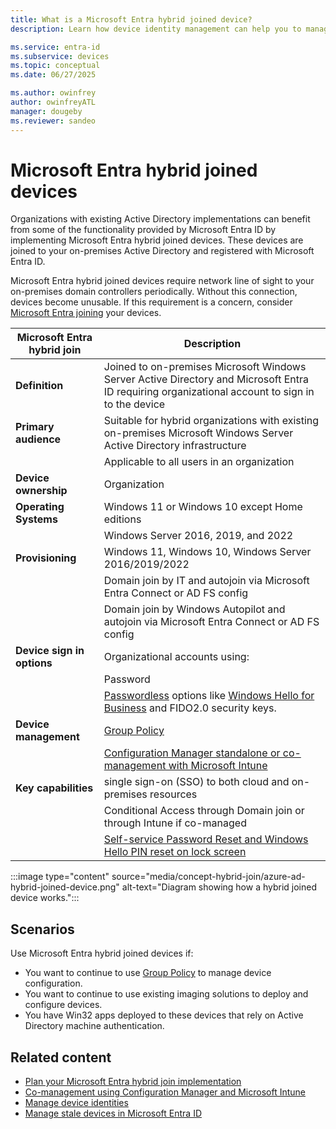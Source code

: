 ```yaml
---
title: What is a Microsoft Entra hybrid joined device?
description: Learn how device identity management can help you to manage devices that are accessing resources in your environment.

ms.service: entra-id
ms.subservice: devices
ms.topic: conceptual
ms.date: 06/27/2025

ms.author: owinfrey
author: owinfreyATL
manager: dougeby
ms.reviewer: sandeo
---
```


# Microsoft Entra hybrid joined devices

Organizations with existing Active Directory implementations can benefit from some of the functionality provided by Microsoft Entra ID by implementing Microsoft Entra hybrid joined devices. These devices are joined to your on-premises Active Directory and registered with Microsoft Entra ID.

Microsoft Entra hybrid joined devices require network line of sight to your on-premises domain controllers periodically. Without this connection, devices become unusable. If this requirement is a concern, consider [Microsoft Entra joining](concept-directory-join.md) your devices.

| Microsoft Entra hybrid join | Description |
| --- | --- |
| **Definition** | Joined to on-premises Microsoft Windows Server Active Directory and Microsoft Entra ID requiring organizational account to sign in to the device |
| **Primary audience** | Suitable for hybrid organizations with existing on-premises Microsoft Windows Server Active Directory infrastructure |
|   | Applicable to all users in an organization |
| **Device ownership** | Organization |
| **Operating Systems** | Windows 11 or Windows 10 except Home editions |
|   | Windows Server 2016, 2019, and 2022 |
| **Provisioning** | Windows 11, Windows 10, Windows Server 2016/2019/2022 |
|   | Domain join by IT and autojoin via Microsoft Entra Connect or AD FS config |
|   | Domain join by Windows Autopilot and autojoin via Microsoft Entra Connect or AD FS config |
| **Device sign in options** | Organizational accounts using: |
|   | Password |
|   | [Passwordless](~/identity/authentication/concept-authentication-passwordless.md) options like [Windows Hello for Business](/windows/security/identity-protection/hello-for-business/hello-planning-guide) and FIDO2.0 security keys. |
| **Device management** | [Group Policy](/mem/configmgr/comanage/faq#my-environment-has-too-many-group-policy-objects-and-legacy-authenticated-apps--do-i-have-to-use-hybrid-azure-ad-) |
|   | [Configuration Manager standalone or co-management with Microsoft Intune](/mem/configmgr/comanage/overview) |
| **Key capabilities** | single sign-on (SSO) to both cloud and on-premises resources |
|   | Conditional Access through Domain join or through Intune if co-managed |
|   | [Self-service Password Reset and Windows Hello PIN reset on lock screen](~/identity/authentication/howto-sspr-windows.md) |

:::image type="content" source="media/concept-hybrid-join/azure-ad-hybrid-joined-device.png" alt-text="Diagram showing how a hybrid joined device works.":::

## Scenarios

Use Microsoft Entra hybrid joined devices if:

- You want to continue to use [Group Policy](/mem/configmgr/comanage/faq#my-environment-has-too-many-group-policy-objects-and-legacy-authenticated-apps--do-i-have-to-use-hybrid-azure-ad-) to manage device configuration.
- You want to continue to use existing imaging solutions to deploy and configure devices.
- You have Win32 apps deployed to these devices that rely on Active Directory machine authentication.

## Related content

- [Plan your Microsoft Entra hybrid join implementation](hybrid-join-plan.md)
- [Co-management using Configuration Manager and Microsoft Intune](/mem/configmgr/comanage/overview)
- [Manage device identities](manage-device-identities.md)
- [Manage stale devices in Microsoft Entra ID](manage-stale-devices.md)
